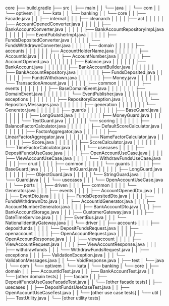 core
├── build.gradle
├── src
│   ├── main
│   │   └── java
│   │       └── com
│   │           └── optivem
│   │               └── kata
│   │                   └── banking
│   │                       └── core
│   │                           ├── Facade.java
│   │                           ├── internal
│   │                           │   ├── cleanarch
│   │                           │   │   ├── acl
│   │                           │   │   │   ├── AccountOpenedConverter.java
│   │                           │   │   │   ├── BankAccountConverter.java
│   │                           │   │   │   ├── BankAccountRepositoryImpl.java
│   │                           │   │   │   ├── EventPublisherImpl.java
│   │                           │   │   │   ├── FundsDepositedConverter.java
│   │                           │   │   │   └── FundsWithdrawnConverter.java
│   │                           │   │   ├── domain
│   │                           │   │   │   ├── accounts
│   │                           │   │   │   │   ├── AccountHolderName.java
│   │                           │   │   │   │   ├── AccountId.java
│   │                           │   │   │   │   ├── AccountNumber.java
│   │                           │   │   │   │   ├── AccountOpened.java
│   │                           │   │   │   │   ├── Balance.java
│   │                           │   │   │   │   ├── BankAccount.java
│   │                           │   │   │   │   ├── BankAccountBuilder.java
│   │                           │   │   │   │   ├── BankAccountRepository.java
│   │                           │   │   │   │   ├── FundsDeposited.java
│   │                           │   │   │   │   ├── FundsWithdrawn.java
│   │                           │   │   │   │   ├── Money.java
│   │                           │   │   │   │   └── TransactionAmount.java
│   │                           │   │   │   ├── common
│   │                           │   │   │   │   ├── events
│   │                           │   │   │   │   │   ├── BaseDomainEvent.java
│   │                           │   │   │   │   │   ├── DomainEvent.java
│   │                           │   │   │   │   │   └── EventPublisher.java
│   │                           │   │   │   │   ├── exceptions
│   │                           │   │   │   │   │   ├── RepositoryException.java
│   │                           │   │   │   │   │   └── RepositoryMessages.java
│   │                           │   │   │   │   ├── generation
│   │                           │   │   │   │   │   └── Generator.java
│   │                           │   │   │   │   ├── guards
│   │                           │   │   │   │   │   ├── BaseGuard.java
│   │                           │   │   │   │   │   ├── LongGuard.java
│   │                           │   │   │   │   │   ├── MoneyGuard.java
│   │                           │   │   │   │   │   └── TextGuard.java
│   │                           │   │   │   │   └── scoring
│   │                           │   │   │   │       ├── BalanceFactorCalculator.java
│   │                           │   │   │   │       ├── DefaultScoreCalculator.java
│   │                           │   │   │   │       ├── FactorAggregator.java
│   │                           │   │   │   │       ├── LinearFactorAggregator.java
│   │                           │   │   │   │       ├── NameFactorCalculator.java
│   │                           │   │   │   │       ├── Score.java
│   │                           │   │   │   │       ├── ScoreCalculator.java
│   │                           │   │   │   │       └── TimeFactorCalculator.java
│   │                           │   │   └── usecases
│   │                           │   │       ├── DepositFundsUseCase.java
│   │                           │   │       ├── OpenAccountUseCase.java
│   │                           │   │       ├── ViewAccountUseCase.java
│   │                           │   │       └── WithdrawFundsUseCase.java
│   │                           │   ├── crud
│   │                           │   │   ├── common
│   │                           │   │   │   └── guards
│   │                           │   │   │       ├── BaseGuard.java
│   │                           │   │   │       ├── IntGuard.java
│   │                           │   │   │       ├── LongGuard.java
│   │                           │   │   │       ├── ObjectGuard.java
│   │                           │   │   │       └── StringGuard.java
│   │                           │   │   └── Guard.java
│   │                           │   └── usecases
│   │                           │       └── OpenAccountUseCase.java
│   │                           └── ports
│   │                               ├── driven
│   │                               │   ├── common
│   │                               │   │   └── Generator.java
│   │                               │   ├── events
│   │                               │   │   ├── AccountOpenedDto.java
│   │                               │   │   ├── EventDto.java
│   │                               │   │   ├── FundsDepositedDto.java
│   │                               │   │   ├── FundsWithdrawnDto.java
│   │                               │   ├── AccountIdGenerator.java
│   │                               │   ├── AccountNumberGenerator.java
│   │                               │   ├── BankAccountDto.java
│   │                               │   ├── BankAccountStorage.java
│   │                               │   ├── CustomerGateway.java
│   │                               │   ├── DateTimeService.java
│   │                               │   ├── EventBus.java
│   │                               │   └── NationalIdentityGateway.java
│   │                               └── driver
│   │                                   ├── accounts
│   │                                   │   ├── depositfunds
│   │                                   │   │   └── DepositFundsRequest.java
│   │                                   │   ├── openaccount
│   │                                   │   │   ├── OpenAccountRequest.java
│   │                                   │   │   ├── OpenAccountResponse.java
│   │                                   │   ├── viewaccount
│   │                                   │   │   ├── ViewAccountRequest.java
│   │                                   │   │   ├── ViewAccountResponse.java
│   │                                   │   ├── withdrawfunds
│   │                                   │       └── WithdrawFundsRequest.java
│   │                                   ├── exceptions
│   │                                   │   ├── ValidationException.java
│   │                                   │   └── ValidationMessages.java
│   │                                   └── VoidResponse.java
│   ├── test
│       └── java
│           └── com
│               └── optivem
│                   └── kata
│                       └── banking
│                           └── core
│                               ├── domain
│                               │   ├── AccountIdTest.java
│                               │   ├── BankAccountTest.java
│                               │   └── [other domain tests]
│                               ├── facade
│                               │   ├── DepositFundsUseCaseFacadeTest.java
│                               │   └── [other facade tests]
│                               ├── usecases
│                               │   ├── DepositFundsUseCaseTest.java
│                               │   ├── OpenAccountUseCaseTest.java
│                               │   └── [other use case tests]
│                               └── util
│                                   ├── TestUtility.java
│                                   └── [other utility tests]

